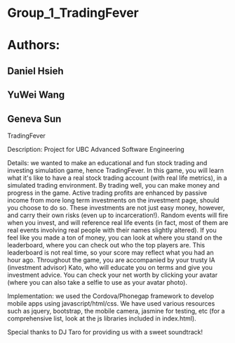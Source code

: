 # Group_1_TradingFever
# Authors:
##	Daniel Hsieh
##	YuWei Wang
##	Geneva Sun

TradingFever

Description: Project for UBC Advanced Software Engineering

Details: we wanted to make an educational and fun stock trading and investing simulation game, hence TradingFever. 
In this game, you will learn what it's like to have a real stock trading account (with real life metrics), in a 
simulated trading environment. By trading well, you can make money and progress in the game. Active trading profits are enhanced by passive income from more long term investments on the investment page, should you choose to do so. These 
investments are not just easy money, however, and carry their own risks (even up to incarceration!). Random events 
will fire when you invest, and will reference real life events (in fact, most of them are real events involving real 
people with their names slightly altered). If you feel like you made a ton of money, you can look at where you stand 
on the leaderboard, where you can check out who the top players are. This leaderboard is not real time, so your score 
may reflect what you had an hour ago. Throughout the game, you are accompanied by your trusty IA (investment advisor) 
Kato, who will educate you on terms and give you investment advice. You can check your net worth by clicking your 
avatar (where you can also take a selfie to use as your avatar photo). 

Implementation: we used the Cordova/Phonegap framework to develop mobile apps using javascript/html/css. We 
have used various resources such as jquery, bootstrap, the mobile camera, jasmine for testing, etc (for a comprehensive list, look at the js libraries included in index.html).

Special thanks to DJ Taro for providing us with a sweet soundtrack!